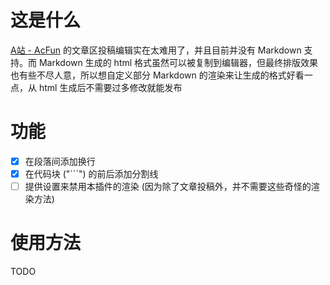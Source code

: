 # 这是什么

[A站 - AcFun](https://www.acfun.cn/) 的文章区投稿编辑实在太难用了，并且目前并没有 Markdown 支持。而 Markdown 生成的 html 格式虽然可以被复制到编辑器，但最终排版效果也有些不尽人意，所以想自定义部分 Markdown 的渲染来让生成的格式好看一点，从 html 生成后不需要过多修改就能发布

# 功能

- [x] 在段落间添加换行
- [x] 在代码块 ("\`\`\`") 的前后添加分割线
- [ ] 提供设置来禁用本插件的渲染 (因为除了文章投稿外，并不需要这些奇怪的渲染方法)

# 使用方法

TODO
